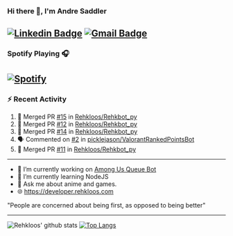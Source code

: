 ### Hi there 👋, I'm Andre Saddler
[![Linkedin Badge](https://img.shields.io/badge/-andrexsaddler-blue?style=flat-square&logo=Linkedin&logoColor=white&link=https://www.linkedin.com/in/andrexsaddler/)](https://www.linkedin.com/in/andrexsaddler/)
[![Gmail Badge](https://img.shields.io/badge/-contact@rehkloos.com-c14438?style=flat-square&logo=Gmail&logoColor=white&link=mailto:contact@rehkloos.com)](mailto:contact@rehkloos.com)
---
### Spotify Playing 🎧

[![Spotify](https://novatorem.rehkloos.vercel.app/api/spotify)](https://open.spotify.com/user/Rehkloos)
---

### :zap: Recent Activity

<!--START_SECTION:activity-->
1. 🎉 Merged PR [#15](https://github.com/Rehkloos/Rehkbot_py/pull/15) in [Rehkloos/Rehkbot_py](https://github.com/Rehkloos/Rehkbot_py)
2. 🎉 Merged PR [#12](https://github.com/Rehkloos/Rehkbot_py/pull/12) in [Rehkloos/Rehkbot_py](https://github.com/Rehkloos/Rehkbot_py)
3. 🎉 Merged PR [#14](https://github.com/Rehkloos/Rehkbot_py/pull/14) in [Rehkloos/Rehkbot_py](https://github.com/Rehkloos/Rehkbot_py)
4. 🗣 Commented on [#2](https://github.com/picklejason/ValorantRankedPointsBot/issues/2) in [picklejason/ValorantRankedPointsBot](https://github.com/picklejason/ValorantRankedPointsBot)
5. 🎉 Merged PR [#11](https://github.com/Rehkloos/Rehkbot_py/pull/11) in [Rehkloos/Rehkbot_py](https://github.com/Rehkloos/Rehkbot_py)
<!--END_SECTION:activity-->

---

- 🔭 I’m currently working on [Among Us Queue Bot](https://github.com/Rehkloos/queue-bot)
- 🌱 I’m currently learning NodeJS
- 💬 Ask me about anime and games.
- 🌐 https://developer.rehkloos.com

"People are concerned about being first, as opposed to being better"

---
![Rehkloos' github stats](https://github-readme-stats.vercel.app/api?username=Rehkloos&count_private=true)
[![Top Langs](https://github-readme-stats.vercel.app/api/top-langs/?username=Rehkloos&layout=compact)](https://github.com/anuraghazra/github-readme-stats)

